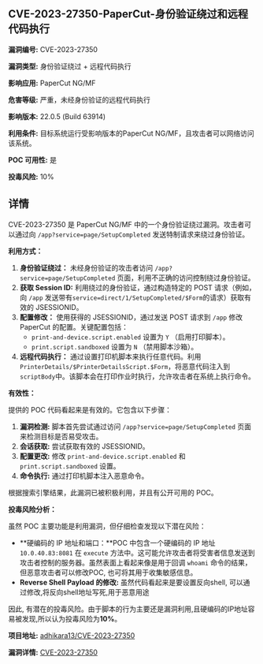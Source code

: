 ## CVE-2023-27350-PaperCut-身份验证绕过和远程代码执行

**漏洞编号:** CVE-2023-27350

**漏洞类型:** 身份验证绕过 + 远程代码执行

**影响应用:** PaperCut NG/MF

**危害等级:** 严重，未经身份验证的远程代码执行

**影响版本:** 22.0.5 (Build 63914)

**利用条件:** 目标系统运行受影响版本的PaperCut NG/MF，且攻击者可以网络访问该系统。

**POC 可用性:** 是

**投毒风险:** 10%

## 详情

CVE-2023-27350 是 PaperCut NG/MF 中的一个身份验证绕过漏洞。攻击者可以通过向 `/app?service=page/SetupCompleted` 发送特制请求来绕过身份验证。

**利用方式：**

1.  **身份验证绕过：** 未经身份验证的攻击者访问 `/app?service=page/SetupCompleted` 页面，利用不正确的访问控制绕过身份验证。
2.  **获取 Session ID:** 利用绕过的身份验证，通过构造特定的 POST 请求（例如，向 `/app` 发送带有`service=direct/1/SetupCompleted/$Form`的请求）获取有效的 JSESSIONID。
3.  **配置修改：** 使用获得的 JSESSIONID，通过发送 POST 请求到 `/app` 修改 PaperCut 的配置。关键配置包括：
    *   `print-and-device.script.enabled` 设置为 `Y` （启用打印脚本）。
    *   `print.script.sandboxed` 设置为 `N` （禁用脚本沙箱）。
4.  **远程代码执行：** 通过设置打印机脚本来执行任意代码。利用`PrinterDetails/$PrinterDetailsScript.$Form`，将恶意代码注入到`scriptBody`中。该脚本会在打印作业时执行，允许攻击者在系统上执行命令。

**有效性：**

提供的 POC 代码看起来是有效的。它包含以下步骤：

1.  **漏洞检测:**  脚本首先尝试通过访问 `/app?service=page/SetupCompleted` 页面来检测目标是否易受攻击。
2.  **会话获取:** 尝试获取有效的 JSESSIONID。
3.  **配置更改:**  修改 `print-and-device.script.enabled` 和 `print.script.sandboxed` 设置。
4.  **命令执行:** 通过打印机脚本注入恶意命令。

根据搜索引擎结果，此漏洞已被积极利用，并且有公开可用的 POC。

**投毒风险分析：**

虽然 POC 主要功能是利用漏洞，但仔细检查发现以下潜在风险：

*   **硬编码的 IP 地址和端口：**POC 中包含一个硬编码的 IP 地址 `10.0.40.83:8081` 在 `execute` 方法中。这可能允许攻击者将受害者信息发送到攻击者控制的服务器。虽然表面上看起来像是用于回调 `whoami` 命令的结果，但恶意攻击者可以修改POC, 也可将其用于收集敏感信息。
*   **Reverse Shell Payload 的修改:** 虽然代码看起来是要设置反向shell, 可以通过修改,将反向shell地址写死,用于恶意用途

因此, 有潜在的投毒风险。由于脚本的行为主要还是漏洞利用,且硬编码的IP地址容易被发现,所以认为投毒风险为**10%**。

**项目地址:** [adhikara13/CVE-2023-27350](https://github.com/adhikara13/CVE-2023-27350)

**漏洞详情:** [CVE-2023-27350](https://nvd.nist.gov/vuln/detail/CVE-2023-27350)